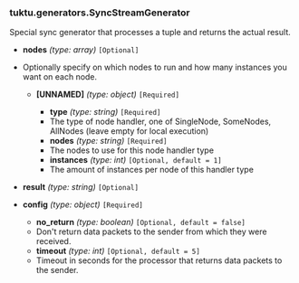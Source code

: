 ### tuktu.generators.SyncStreamGenerator
Special sync generator that processes a tuple and returns the actual result.

  * **nodes** *(type: array)* `[Optional]`
  - Optionally specify on which nodes to run and how many instances you want on each node.

    * **[UNNAMED]** *(type: object)* `[Required]`

      * **type** *(type: string)* `[Required]`
      - The type of node handler, one of SingleNode, SomeNodes, AllNodes (leave empty for local execution)

      * **nodes** *(type: string)* `[Required]`
      - The nodes to use for this node handler type

      * **instances** *(type: int)* `[Optional, default = 1]`
      - The amount of instances per node of this handler type

  * **result** *(type: string)* `[Optional]`

  * **config** *(type: object)* `[Required]`

    * **no_return** *(type: boolean)* `[Optional, default = false]`
    - Don't return data packets to the sender from which they were received.

    * **timeout** *(type: int)* `[Optional, default = 5]`
    - Timeout in seconds for the processor that returns data packets to the sender.

